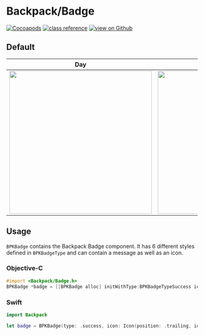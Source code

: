 # Backpack/Badge

[![Cocoapods](https://img.shields.io/cocoapods/v/Backpack.svg?style=flat)](https://cocoapods.org/pods/Backpack)
[![class reference](https://img.shields.io/badge/Class%20reference-iOS-blue)](https://backpack.github.io/ios/versions/latest/uikit/Classes/BPKBadge.html)
[![view on Github](https://img.shields.io/badge/Source%20code-GitHub-lightgrey)](https://github.com/backpack/ios/tree/main/Backpack/Badge)

## Default

| Day | Night |
| --- | --- |
| <img src="https://raw.githubusercontent.com/backpack/ios/main/screenshots/iPhone-badge___all_lm.png" alt="" width="375" /> | <img src="https://raw.githubusercontent.com/backpack/ios/main/screenshots/iPhone-badge___all_dm.png" alt="" width="375" /> |

## Usage

`BPKBadge` contains the Backpack Badge component. It has 6 different styles defined in `BPKBadgeType` and can contain a message as well as an icon.


### Objective-C

```objective-c
#import <Backpack/Badge.h>
BPKBadge *badge = [[BPKBadge alloc] initWithType:BPKBadgeTypeSuccess icon:[[BPKBadgeIcon alloc] initWithPosition:BPKBadgeIconPositionLeading iconName:BPKSmallIconTick] message:@"Hello Travel"];
```

### Swift


```swift
import Backpack

let badge = BPKBadge(type: .success, icon: Icon(position: .trailing, iconName: .tick), message: "Hello Travel")
```
